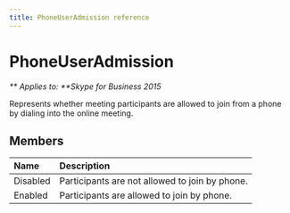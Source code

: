 ```yaml
---
title: PhoneUserAdmission reference
---
```

# PhoneUserAdmission


_** Applies to: **Skype for Business 2015_

Represents whether meeting participants are allowed to join from a phone by dialing into the online meeting.
            
## Members



|**Name**|**Description**|
|:-----|:-----|
|Disabled|Participants are not allowed to join by phone.|
|Enabled|Participants are allowed to join by phone.|
